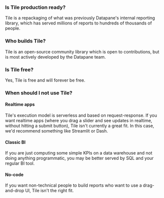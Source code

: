 ### Is Tile production ready?
Tile is a repackaging of what was previously Datapane's internal reporting library, which has served millions of reports to hundreds of thousands of people. 

### Who builds Tile?
Tile is an open-source community library which is open to contributions, but is most actively developed by the Datapane team.

### Is Tile free?
Yes, Tile is free and will forever be free. 

### When should I not use Tile?

#### Realtime apps
Tile's execution model is serverless and based on request-response. If you want realtime apps (where you drag a slider and see updates in realtime, without hitting a submit button), Tile isn't currently a great fit. In this case, we'd recommend something like Streamlit or Dash.

#### Classic BI
If you are just computing some simple KPIs on a data warehouse and not doing anything programmatic, you may be better served by SQL and your regular BI tool.

#### No-code
If you want non-technical people to build reports who want to use a drag-and-drop UI, Tile isn't the right fit.